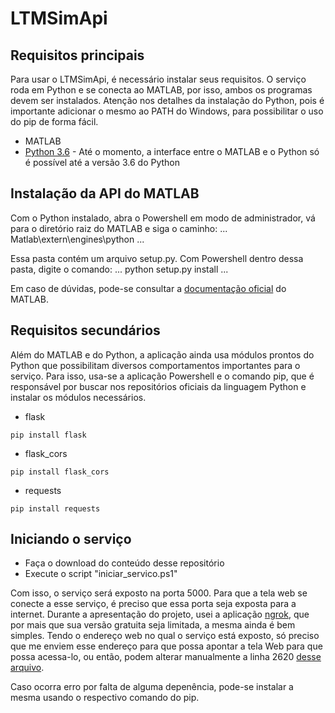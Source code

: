 # LTMSimApi

## Requisitos principais
Para usar o LTMSimApi, é necessário instalar seus requisitos. O serviço roda em Python e se conecta ao MATLAB, por isso, ambos os programas devem ser instalados. Atenção nos detalhes da instalação do Python, pois é importante adicionar o mesmo ao PATH do Windows, para possibilitar o uso do pip de forma fácil.
* MATLAB
* [Python 3.6](https://www.python.org/downloads/release/python-367/) - Até o momento, a interface entre o MATLAB e o Python só é possível até a versão 3.6 do Python

## Instalação da API do MATLAB
Com o Python instalado, abra o Powershell em modo de administrador, vá para o diretório raiz do MATLAB e siga o caminho:
...
Matlab\extern\engines\python
...

Essa pasta contém um arquivo setup.py. Com Powershell dentro dessa pasta, digite o comando:
...
python setup.py install
...

Em caso de dúvidas, pode-se consultar a [documentação oficial](https://www.mathworks.com/help/matlab/matlab_external/install-the-matlab-engine-for-python.html) do MATLAB.


## Requisitos secundários
Além do MATLAB e do Python, a aplicação ainda usa módulos prontos do Python que possibilitam diversos comportamentos importantes para o serviço. Para isso, usa-se a aplicação Powershell e o comando pip, que é responsável por buscar nos repositórios oficiais da linguagem Python e instalar os módulos necessários.
* flask
```
pip install flask
```
* flask_cors
```
pip install flask_cors
```
* requests
```
pip install requests
```

## Iniciando o serviço
* Faça o download do conteúdo desse repositório
* Execute o script "iniciar_servico.ps1"

Com isso, o serviço será exposto na porta 5000. Para que a tela web se conecte a esse serviço, é preciso que essa porta seja exposta para a internet. Durante a apresentação do projeto, usei a aplicação [ngrok](https://ngrok.com/), que por mais que sua versão gratuita seja limitada, a mesma ainda é bem simples. Tendo o endereço web no qual o serviço está exposto, só preciso que me enviem esse endereço para que possa apontar a tela Web para que possa acessa-lo, ou então, podem alterar manualmente a linha 2620 [desse arquivo](https://github.com/henriquekfmaia/henriquekfmaia.github.io/blob/master/main.bundle.js).

Caso ocorra erro por falta de alguma depenência, pode-se instalar a mesma usando o respectivo comando do pip.
